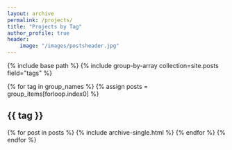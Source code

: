 ```yaml
---
layout: archive
permalink: /projects/
title: "Projects by Tag"
author_profile: true
header:
    image: "/images/postsheader.jpg"
---
```



{% include base path %}
{% include group-by-array
collection=site.posts field="tags" %}

{% for tag in group_names %}
    {% assign posts = group_items[forloop.index0] %}
    <h2 id="{{ tag | slugify}}" class="archive__subtitle">{{ tag }}</h2>
    {% for post in posts %}
        {% include archive-single.html %}
    {% endfor %}
{% endfor %}